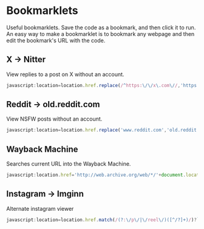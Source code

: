 # Bookmarklets
Useful bookmarklets. Save the code as a bookmark, and then click it to run. An easy way to make a bookmarklet is to bookmark any webpage and then edit the bookmark's URL with the code.

## X → Nitter
View replies to a post on X without an account.

```javascript
javascript:location=location.href.replace(/^https:\/\/x\.com\//,'https://nitter.net/');
```

## Reddit -> old.reddit.com
View NSFW posts without an account.

```javascript
javascript:location=location.href.replace('www.reddit.com','old.reddit.com');
```

## Wayback Machine
Searches current URL into the Wayback Machine.

```javascript
javascript:location.href='http://web.archive.org/web/*/'+document.location.href;
```

## Instagram -> Imginn
Alternate instagram viewer

```javascript
javascript:location=location.href.match(/(?:\/p\/|\/reel\/)([^/?]+)/)?`https://imginn.com/p/${location.href.match(/(?:\/p\/|\/reel\/)([^/?]+)/)[1]}/`:location.href.replace("instagram.com","imginn.com");
```
